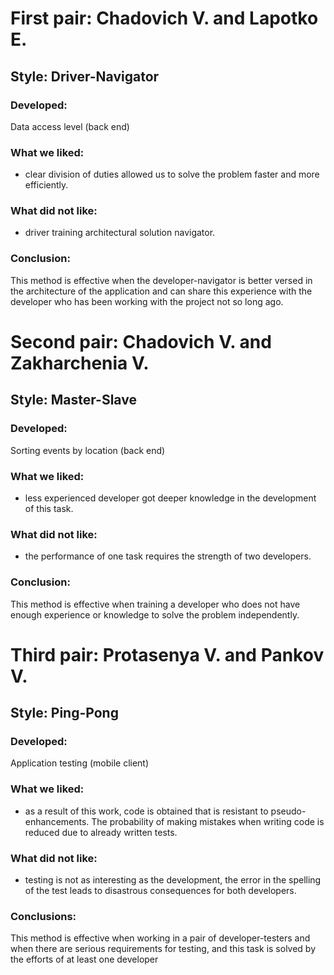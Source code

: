 ﻿# First pair: Chadovich V. and Lapotko E.

## Style: Driver-Navigator

### Developed:
Data access level (back end)
### What we liked:
* clear division of duties allowed us to solve the problem faster and more efficiently.
### What did not like:
* driver training architectural solution navigator.
### Conclusion:
This method is effective when the developer-navigator is better versed in the architecture of the application and can share this experience with the developer who has been working with the project not so long ago.

# Second pair: Chadovich V. and Zakharchenia V.

## Style: Master-Slave

### Developed:
Sorting events by location (back end)
### What we liked:
* less experienced developer got deeper knowledge in the development of this task.
### What did not like:
* the performance of one task requires the strength of two developers.
### Conclusion:
This method is effective when training a developer who does not have enough experience or knowledge to solve the problem independently.


# Third pair: Protasenya V. and Pankov V.

## Style: Ping-Pong

### Developed:
Application testing (mobile client)
### What we liked:
* as a result of this work, code is obtained that is resistant to pseudo-enhancements. The probability of making mistakes when writing code is reduced due to already written tests.
### What did not like:
* testing is not as interesting as the development, the error in the spelling of the test leads to disastrous consequences for both developers.
### Conclusions:
This method is effective when working in a pair of developer-testers and when there are serious requirements for testing, and this task is solved by the efforts of at least one developer